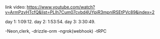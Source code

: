 link video: https://www.youtube.com/watch?v=ArmPzvHTcfQ&list=PLIh7Cum07cvbd4UYpjR3mpnlRSEtPVc89&index=2

day 1:  1:09:12.
day 2:  1:53:54.
day 3:  3:30:49.


-Neon,clerk, 
-drizzle-orm
-ngrok(webhook)
-tRPC